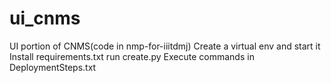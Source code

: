 # ui_cnms
UI portion of CNMS(code in nmp-for-iiitdmj)
Create a virtual env and start it
Install requirements.txt
run create.py
Execute commands in DeploymentSteps.txt 
